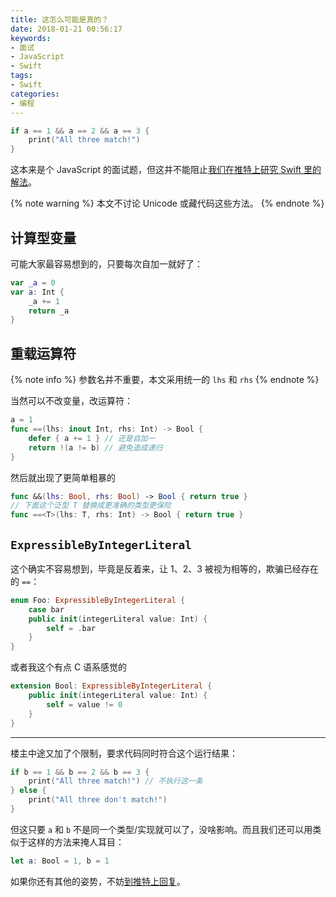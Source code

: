 ```yaml
---
title: 这怎么可能是真的？
date: 2018-01-21 00:56:17
keywords:
- 面试
- JavaScript
- Swift
tags:
- Swift
categories:
- 编程
---
```


```swift
if a == 1 && a == 2 && a == 3 {
    print("All three match!")
}
```

这本来是个 JavaScript 的面试题，但这并不能阻止[我们在推特上研究 Swift 里的解法](https://twitter.com/twostraws/status/954709346679754755)。

<!-- more -->

{% note warning %}
本文不讨论 Unicode 或藏代码这些方法。
{% endnote %}

## 计算型变量

可能大家最容易想到的，只要每次自加一就好了：

```swift
var _a = 0
var a: Int {
    _a += 1
    return _a
}
```

## 重载运算符

{% note info %}
参数名并不重要，本文采用统一的 `lhs` 和 `rhs`
{% endnote %}

当然可以不改变量，改运算符：

```swift
a = 1
func ==(lhs: inout Int, rhs: Int) -> Bool {
    defer { a += 1 } // 还是自加一
    return !(a != b) // 避免造成递归
}
```

然后就出现了更简单粗暴的

```swift
func &&(lhs: Bool, rhs: Bool) -> Bool { return true }
// 下面这个泛型 T 替换成更准确的类型更保险
func ==<T>(lhs: T, rhs: Int) -> Bool { return true }
```

## `ExpressibleByIntegerLiteral`

这个确实不容易想到，毕竟是反着来，让 1、2、3 被视为相等的，欺骗已经存在的 `==`：

```swift
enum Foo: ExpressibleByIntegerLiteral {
    case bar
    public init(integerLiteral value: Int) {
        self = .bar
    }
}
```

或者我这个有点 C 语系感觉的

```swift
extension Bool: ExpressibleByIntegerLiteral {
    public init(integerLiteral value: Int) {
        self = value != 0
    }
}
```

----

楼主中途又加了个限制，要求代码同时符合这个运行结果：

```swift
if b == 1 && b == 2 && b == 3 {
    print("All three match!") // 不执行这一条
} else {
    print("All three don't match!")
}
```

但这只要 `a` 和 `b` 不是同一个类型/实现就可以了，没啥影响。而且我们还可以用类似于这样的方法来掩人耳目：

```swift
let a: Bool = 1, b = 1
```

如果你还有其他的姿势，不妨[到推特上回复](https://twitter.com/twostraws/status/954709346679754755)。
